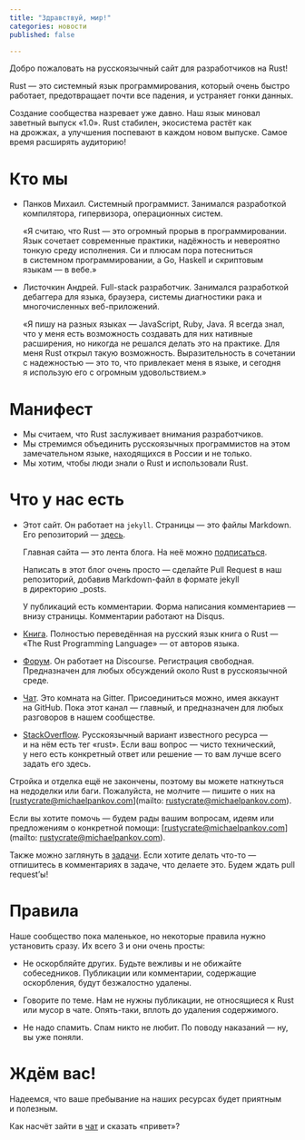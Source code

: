 ```yaml
---
title: "Здравствуй, мир!"
categories: новости
published: false

---
```


Добро пожаловать на русскоязычный сайт для разработчиков на Rust!

Rust — это системный язык программирования, который очень быстро работает,
предотвращает почти все падения, и устраняет гонки данных.

Создание сообщества назревает уже давно. Наш язык миновал заветный выпуск «1.0».
Rust стабилен, экосистема растёт как на дрожжах, а улучшения поспевают в каждом
новом выпуске. Самое время расширять аудиторию!

# Кто мы

* Панков Михаил. Системный программист. Занимался разработкой
  компилятора, гипервизора, операционных систем.

  «Я считаю, что Rust — это огромный прорыв в программировании. Язык
  сочетает современные практики, надёжность и невероятно тонкую среду
  исполнения. Си и плюсам пора потесниться в системном
  программировании, а Go, Haskell и скриптовым языкам — в вебе.»

* Листочкин Андрей. Full-stack разработчик. Занимался разработкой
  дебаггера для языка, браузера, системы диагностики рака и
  многочисленных веб-приложений.

  «Я пишу на разных языках — JavaScript, Ruby, Java. Я всегда знал,
  что у меня есть возможность создавать для них нативные расширения,
  но никогда не решался делать это на практике. Для меня Rust открыл
  такую возможность. Выразительность в сочетании с надежностью — это
  то, что привлекает меня в языке, и сегодня я использую его с
  огромным удовольствием.»

# Манифест

* Мы считаем, что Rust заслуживает внимания разработчиков.
* Мы стремимся объединить русскоязычных программистов на этом замечательном
  языке, находящихся в России и не только.
* Мы хотим, чтобы люди знали о Rust и использовали Rust.

# Что у нас есть

* Этот сайт. Он работает на `jekyll`. Страницы — это файлы Markdown. Его
репозиторий — [здесь](https://github.com/ruRust/rustycrate.ru).

  Главная сайта — это лента блога. На неё можно
  [подписаться](http://feeds.feedburner.com/rustycrate/yMtS).

  Написать в этот блог очень просто — сделайте Pull Request в наш репозиторий,
  добавив Markdown-файл в формате jekyll в директорию _posts.

  У публикаций есть комментарии. Форма написания комментариев — внизу страницы.
  Комментарии работают на Disqus.

* [Книга](http://kgv.github.io/rust_book_ru/). Полностью переведённая на русский
  язык книга о Rust — «The Rust Programming Language» — от авторов языка.

* [Форум](http://forum.rustycrate.ru/). Он работает на Discourse. Регистрация
  свободная. Предназначен для любых обсуждений около Rust в русскоязычной среде.

* [Чат](https://gitter.im/ruRust/general). Это комната на Gitter. Присоединиться
  можно, имея аккаунт на GitHub. Пока этот канал — главный, и предназначен для
  любых разговоров в нашем сообществе.

* [StackOverflow](http://ru.stackoverflow.com/questions/tagged/rust).
  Русскоязычный вариант известного ресурса — и на нём есть тег «rust». Если ваш
  вопрос — чисто технический, у него есть конкретный ответ или решение — то вам
  лучше всего задать его здесь.

Стройка и отделка ещё не закончены, поэтому вы можете наткнуться на недоделки
или баги. Пожалуйста, не молчите — пишите о них на
[rustycrate@michaelpankov.com](mailto: rustycrate@michaelpankov.com).

Если вы хотите помочь — будем рады вашим вопросам, идеям или предложениям о
конкретной помощи:
[rustycrate@michaelpankov.com](mailto: rustycrate@michaelpankov.com).

Также можно заглянуть в
[задачи](https://github.com/ruRust/rustycrate.ru/issues). Если хотите
делать что-то — отпишитесь в комментариях в задаче, что делаете это.
Будем ждать pull requestʼы!

# Правила

Наше сообщество пока маленькое, но некоторые правила нужно установить сразу. Их
всего 3 и они очень просты:

* Не оскорбляйте других. Будьте вежливы и не обижайте собеседников. Публикации
  или комментарии, содержащие оскорбления, будут безжалостно удалены.

* Говорите по теме. Нам не нужны публикации, не относящиеся к Rust или мусор в
  чате. Опять-таки, вплоть до удаления содержимого.

* Не надо спамить. Спам никто не любит. По поводу наказаний — ну, вы уже поняли.

# Ждём вас!

Надеемся, что ваше пребывание на наших ресурсах будет приятным и полезным.

Как насчёт зайти в [чат](https://gitter.im/ruRust/general) и сказать «привет»?
